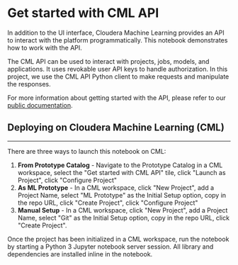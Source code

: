 # Get started with CML API

In addition to the UI interface, Cloudera Machine Learning provides an API to interact with the platform programmatically. This notebook demonstrates how to work with the API.

The CML API can be used to interact with projects, jobs, models, and applications. It uses revokable user API keys to handle authorization. In this project, we use the CML API Python client to make requests and manipulate the responses.

For more information about getting started with the API, please refer to our [public documentation](https://docs.cloudera.com/machine-learning/cloud/api/topics/ml-api-v2.html).

## Deploying on Cloudera Machine Learning (CML)
______

There are three ways to launch this notebook on CML:

1. **From Prototype Catalog** - Navigate to the Prototype Catalog in a CML workspace, select the "Get started with CML API" tile, click "Launch as Project", click "Configure Project"
2. **As ML Prototype** - In a CML workspace, click "New Project", add a Project Name, select "ML Prototype" as the Initial Setup option, copy in the repo URL, click "Create Project", click "Configure Project"
3. **Manual Setup** - In a CML workspace, click "New Project", add a Project Name, select "Git" as the Initial Setup option, copy in the repo URL, click "Create Project".

Once the project has been initialized in a CML workspace, run the notebook by starting a Python 3 Jupyter notebook server session. All library and dependencies are installed inline in the notebook.